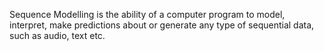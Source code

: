 Sequence Modelling is the ability of a computer program to model, interpret, make predictions about or generate any type of sequential data, such as audio, text etc.
